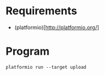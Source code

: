 # Requirements

- (platformio)[http://platformio.org/]

# Program

    platformio run --target upload
